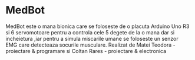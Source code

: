 # MedBot
MedBot este o mana bionica care se foloseste de o placuta Arduino Uno R3 si 6 servomotoare pentru 
a controla cele 5 degete de la o mana dar si incheietura ,iar pentru a simula miscarile umane se
foloseste un senzor EMG care detecteaza socurile musculare.
Realizat de Matei Teodora - proiectare & programare si Coltan Rares - proiectare & electronica
